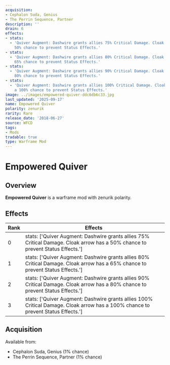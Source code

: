```yaml
---
acquisition:
- Cephalon Suda, Genius
- The Perrin Sequence, Partner
description: ''
drain: 6
effects:
- stats:
  - 'Quiver Augment: Dashwire grants allies 75% Critical Damage. Cloak arrow has a
    50% chance to prevent Status Effects.'
- stats:
  - 'Quiver Augment: Dashwire grants allies 80% Critical Damage. Cloak arrow has a
    65% chance to prevent Status Effects.'
- stats:
  - 'Quiver Augment: Dashwire grants allies 90% Critical Damage. Cloak arrow has a
    80% chance to prevent Status Effects.'
- stats:
  - 'Quiver Augment: Dashwire grants allies 100% Critical Damage. Cloak arrow has
    a 100% chance to prevent Status Effects.'
image: ../images/empowered-quiver-ddc6db6c33.jpg
last_updated: '2025-09-17'
name: Empowered Quiver
polarity: zenurik
rarity: Rare
release_date: '2018-06-27'
source: WFCD
tags:
- Mods
tradable: true
type: Warframe Mod
---
```


# Empowered Quiver

## Overview

**Empowered Quiver** is a warframe mod with zenurik polarity.

## Effects

| Rank | Effects |
|------|----------|
| 0 | stats: ['Quiver Augment: Dashwire grants allies 75% Critical Damage. Cloak arrow has a 50% chance to prevent Status Effects.'] |
| 1 | stats: ['Quiver Augment: Dashwire grants allies 80% Critical Damage. Cloak arrow has a 65% chance to prevent Status Effects.'] |
| 2 | stats: ['Quiver Augment: Dashwire grants allies 90% Critical Damage. Cloak arrow has a 80% chance to prevent Status Effects.'] |
| 3 | stats: ['Quiver Augment: Dashwire grants allies 100% Critical Damage. Cloak arrow has a 100% chance to prevent Status Effects.'] |

## Acquisition

Available from:
- Cephalon Suda, Genius (1% chance)
- The Perrin Sequence, Partner (1% chance)

